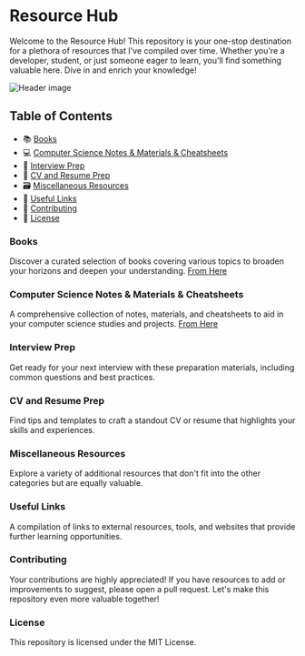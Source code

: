 # Resource Hub
Welcome to the Resource Hub! This repository is your one-stop destination for a plethora of resources that I've compiled over time. Whether you're a developer, student, or just someone eager to learn, you'll find something valuable here. Dive in and enrich your knowledge!

![Header image](https://www.promptcloud.com/wp-content/uploads/2017/10/sources-of-data-collection.png)

## Table of Contents
- 📚 [Books](#Books)
- 💻 [Computer Science Notes & Materials & Cheatsheets](Computer-Science-Notes-&-Materials-&-Cheatsheets)
- 💼 [Interview Prep](https://github.com/MohamedGalal-2/Resources/tree/main/Interview%20Prep)
- 📰 [CV and Resume Prep](https://github.com/MohamedGalal-2/Resources/tree/main/CV%20Writing)
- 🗃️ [Miscellaneous Resources](https://github.com/MohamedGalal-2/Resources/tree/main/Miscellaneous%20Resources)
- 🔗 [Useful Links](https://github.com/MohamedGalal-2/Resources/blob/main/Useful_Material.md)
- 🤝 [Contributing](#Contributing)
- 📜 [License](#License)

### Books
Discover a curated selection of books covering various topics to broaden your horizons and deepen your understanding.
[From Here](https://github.com/MohamedGalal-2/Resources/tree/main/Books)

### Computer Science Notes & Materials & Cheatsheets
A comprehensive collection of notes, materials, and cheatsheets to aid in your computer science studies and projects.
[From Here](https://github.com/MohamedGalal-2/Resources/tree/main/Computer%20Science)

### Interview Prep
Get ready for your next interview with these preparation materials, including common questions and best practices.

### CV and Resume Prep
Find tips and templates to craft a standout CV or resume that highlights your skills and experiences.

### Miscellaneous Resources
Explore a variety of additional resources that don't fit into the other categories but are equally valuable.

### Useful Links
A compilation of links to external resources, tools, and websites that provide further learning opportunities.

### Contributing
Your contributions are highly appreciated! If you have resources to add or improvements to suggest, please open a pull request. Let's make this repository even more valuable together!

### License
This repository is licensed under the MIT License.



